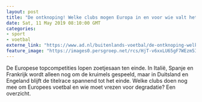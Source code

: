 ```yaml
---
layout: post
title: "De ontknoping! Welke clubs mogen Europa in en voor wie valt het doek?"
date: Sat, 11 May 2019 08:10:00 GMT
categories: 
- sport 
- voetbal 
externe_link: "https://www.ad.nl/buitenlands-voetbal/de-ontknoping-welke-clubs-mogen-europa-in-en-voor-wie-valt-het-doek~aa0374e9/"
feature_image: "https://images0.persgroep.net/rcs/HjT-v6xxLU65gF7WEzm5IMS2lTE/diocontent/147751050/_fitwidth/400/?appId=21791a8992982cd8da851550a453bd7f&quality=0.7"
---
```


De Europese topcompetities lopen zoetjesaan ten einde. In Italië, Spanje en Frankrijk wordt alleen nog om de kruimels gespeeld, maar in Duitsland en Engeland blijft de titelrace spannend tot het einde. Welke clubs doen nog mee om Europees voetbal en wie moet vrezen voor degradatie? Een overzicht.
